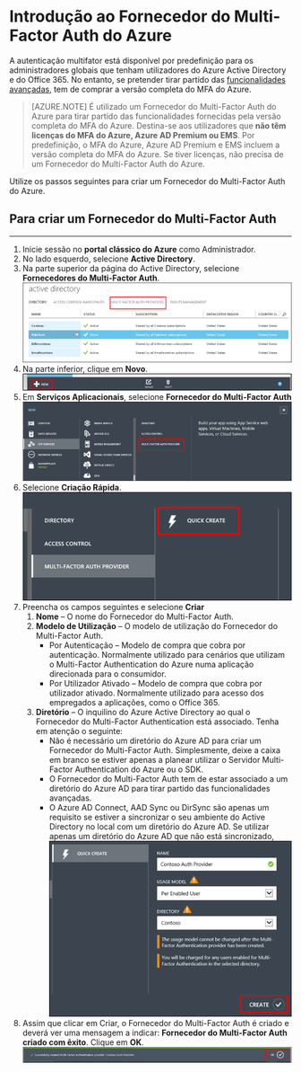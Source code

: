 <properties 
    pageTitle="Introdução ao Fornecedor do Multi-Factor Auth do Microsoft Azure" 
    description="Saiba como criar um Fornecedor do Multi-Factor Auth do Azure." 
    services="multi-factor-authentication" 
    documentationCenter="" 
    authors="billmath" 
    manager="stevenpo" 
    editor="curtand"/>

<tags 
    ms.service="multi-factor-authentication" 
    ms.workload="identity" 
    ms.tgt_pltfrm="na" 
    ms.devlang="na" 
    ms.topic="get-started-article" 
    ms.date="05/12/2016" 
    ms.author="billmath"/>



# Introdução ao Fornecedor do Multi-Factor Auth do Azure
A autenticação multifator está disponível por predefinição para os administradores globais que tenham utilizadores do Azure Active Directory e do Office 365. No entanto, se pretender tirar partido das [funcionalidades avançadas](multi-factor-authentication-whats-next.md), tem de comprar a versão completa do MFA do Azure. 

> [AZURE.NOTE]  É utilizado um Fornecedor do Multi-Factor Auth do Azure para tirar partido das funcionalidades fornecidas pela versão completa do MFA do Azure. Destina-se aos utilizadores que **não têm licenças do MFA do Azure, Azure AD Premium ou EMS**.  Por predefinição, o MFA do Azure, Azure AD Premium e EMS incluem a versão completa do MFA do Azure.  Se tiver licenças, não precisa de um Fornecedor do Multi-Factor Auth do Azure. 
 
Utilize os passos seguintes para criar um Fornecedor do Multi-Factor Auth do Azure.

## Para criar um Fornecedor do Multi-Factor Auth
--------------------------------------------------------------------------------

1. Inicie sessão no **portal clássico do Azure** como Administrador.
2. No lado esquerdo, selecione **Active Directory**.
3. Na parte superior da página do Active Directory, selecione **Fornecedores do Multi-Factor Auth**.
![Criar um Fornecedor de MFA](./media/multi-factor-authentication-get-started-auth-provider/authprovider1.png)
4. Na parte inferior, clique em **Novo**.
![Criar um Fornecedor de MFA](./media/multi-factor-authentication-get-started-auth-provider/authprovider2.png)
5. Em **Serviços Aplicacionais**, selecione **Fornecedor do Multi-Factor Auth**
![Criar um Fornecedor de MFA](./media/multi-factor-authentication-get-started-auth-provider/authprovider3.png)
6. Selecione **Criação Rápida**.
![Criar um Fornecedor de MFA](./media/multi-factor-authentication-get-started-auth-provider/authprovider4.png)
5. Preencha os campos seguintes e selecione **Criar**
    1. **Nome** – O nome do Fornecedor do Multi-Factor Auth.
    2. **Modelo de Utilização** – O modelo de utilização do Fornecedor do Multi-Factor Auth.
        - Por Autenticação – Modelo de compra que cobra por autenticação. Normalmente utilizado para cenários que utilizam o Multi-Factor Authentication do Azure numa aplicação direcionada para o consumidor.
        - Por Utilizador Ativado – Modelo de compra que cobra por utilizador ativado. Normalmente utilizado para acesso dos empregados a aplicações, como o Office 365.
    2. **Diretório** – O inquilino do Azure Active Directory ao qual o Fornecedor do Multi-Factor Authentication está associado. Tenha em atenção o seguinte:
        - Não é necessário um diretório do Azure AD para criar um Fornecedor do Multi-Factor Auth.  Simplesmente, deixe a caixa em branco se estiver apenas a planear utilizar o Servidor Multi-Factor Authentication do Azure ou o SDK.
        - O Fornecedor do Multi-Factor Auth tem de estar associado a um diretório do Azure AD para tirar partido das funcionalidades avançadas.
        - O Azure AD Connect, AAD Sync ou DirSync são apenas um requisito se estiver a sincronizar o seu ambiente do Active Directory no local com um diretório do Azure AD.  Se utilizar apenas um diretório do Azure AD que não está sincronizado, ![Crie um Fornecedor de MFA](./media/multi-factor-authentication-get-started-auth-provider/authprovider5.png)    
5. Assim que clicar em Criar, o Fornecedor do Multi-Factor Auth é criado e deverá ver uma mensagem a indicar: **Fornecedor do Multi-Factor Auth criado com êxito**. Clique em **OK**.
![Criar um Fornecedor de MFA](./media/multi-factor-authentication-get-started-auth-provider/authprovider6.png)    


<!--HONumber=Jun16_HO2-->


